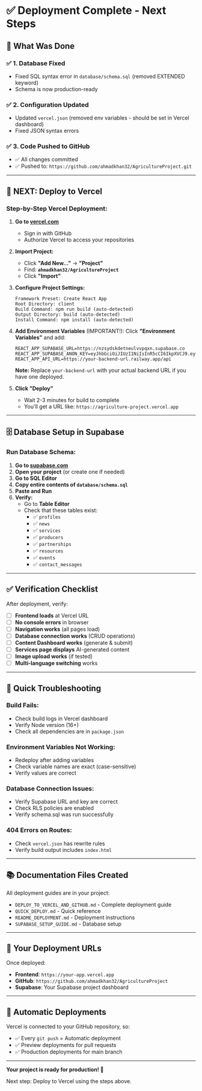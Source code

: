 # ✅ Deployment Complete - Next Steps

## 🎉 What Was Done

### ✅ 1. Database Fixed
- Fixed SQL syntax error in `database/schema.sql` (removed EXTENDED keyword)
- Schema is now production-ready

### ✅ 2. Configuration Updated
- Updated `vercel.json` (removed env variables - should be set in Vercel dashboard)
- Fixed JSON syntax errors

### ✅ 3. Code Pushed to GitHub
- ✅ All changes committed
- ✅ Pushed to: `https://github.com/ahmadkhan32/AgricultureProject.git`

---

## 🚀 NEXT: Deploy to Vercel

### Step-by-Step Vercel Deployment:

1. **Go to [vercel.com](https://vercel.com)**
   - Sign in with GitHub
   - Authorize Vercel to access your repositories

2. **Import Project:**
   - Click **"Add New..."** → **"Project"**
   - Find: **`ahmadkhan32/AgricultureProject`**
   - Click **"Import"**

3. **Configure Project Settings:**
   ```
   Framework Preset: Create React App
   Root Directory: client
   Build Command: npm run build (auto-detected)
   Output Directory: build (auto-detected)
   Install Command: npm install (auto-detected)
   ```

4. **Add Environment Variables** (IMPORTANT!):
   Click **"Environment Variables"** and add:
   ```
   REACT_APP_SUPABASE_URL=https://nzsydskdetneulvvpqxn.supabase.co
   REACT_APP_SUPABASE_ANON_KEY=eyJhbGciOiJIUzI1NiIsInR5cCI6IkpXVCJ9.eyJpc3MiOiJzdXBhYmFzZSIsInJlZiI6Im56c3lkc2tkZXRuZXVsdnZwcXhuIiwicm9sZSI6ImFub24iLCJpYXQiOjE3NjA4NzcyMTUsImV4cCI6MjA3NjQ1MzIxNX0.wX0wUeWNaLsng6AWM51CqAFJ9s3RcjNGorRkcaYgYyM
   REACT_APP_API_URL=https://your-backend-url.railway.app/api
   ```
   **Note:** Replace `your-backend-url` with your actual backend URL if you have one deployed.

5. **Click "Deploy"**
   - Wait 2-3 minutes for build to complete
   - You'll get a URL like: `https://agriculture-project.vercel.app`

---

## 🗄️ Database Setup in Supabase

### Run Database Schema:

1. **Go to [supabase.com](https://supabase.com)**
2. **Open your project** (or create one if needed)
3. **Go to SQL Editor**
4. **Copy entire contents of `database/schema.sql`**
5. **Paste and Run**
6. **Verify:**
   - Go to **Table Editor**
   - Check that these tables exist:
     - ✅ `profiles`
     - ✅ `news`
     - ✅ `services`
     - ✅ `producers`
     - ✅ `partnerships`
     - ✅ `resources`
     - ✅ `events`
     - ✅ `contact_messages`

---

## ✅ Verification Checklist

After deployment, verify:

- [ ] **Frontend loads** at Vercel URL
- [ ] **No console errors** in browser
- [ ] **Navigation works** (all pages load)
- [ ] **Database connection works** (CRUD operations)
- [ ] **Content Dashboard works** (generate & submit)
- [ ] **Services page displays** AI-generated content
- [ ] **Image upload works** (if tested)
- [ ] **Multi-language switching** works

---

## 🔧 Quick Troubleshooting

### Build Fails:
- Check build logs in Vercel dashboard
- Verify Node version (16+)
- Check all dependencies are in `package.json`

### Environment Variables Not Working:
- Redeploy after adding variables
- Check variable names are exact (case-sensitive)
- Verify values are correct

### Database Connection Issues:
- Verify Supabase URL and key are correct
- Check RLS policies are enabled
- Verify schema.sql was run successfully

### 404 Errors on Routes:
- Check `vercel.json` has rewrite rules
- Verify build output includes `index.html`

---

## 📚 Documentation Files Created

All deployment guides are in your project:
- `DEPLOY_TO_VERCEL_AND_GITHUB.md` - Complete deployment guide
- `QUICK_DEPLOY.md` - Quick reference
- `README_DEPLOYMENT.md` - Deployment instructions
- `SUPABASE_SETUP_GUIDE.md` - Database setup

---

## 🎯 Your Deployment URLs

Once deployed:
- **Frontend**: `https://your-app.vercel.app`
- **GitHub**: `https://github.com/ahmadkhan32/AgricultureProject`
- **Supabase**: Your Supabase project dashboard

---

## 🚀 Automatic Deployments

Vercel is connected to your GitHub repository, so:
- ✅ Every `git push` = Automatic deployment
- ✅ Preview deployments for pull requests
- ✅ Production deployments for main branch

---

**Your project is ready for production! 🎉**

Next step: Deploy to Vercel using the steps above.

